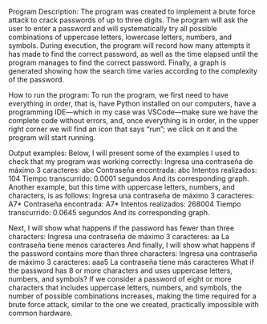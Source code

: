 Program Description:
The program was created to implement a brute force attack to crack passwords of up to three digits.
The program will ask the user to enter a password and will systematically try all possible combinations of uppercase letters, lowercase letters, numbers, and symbols.
During execution, the program will record how many attempts it has made to find the correct password, as well as the time elapsed until the program manages to find the correct password. Finally, a graph is generated showing how the search time varies according to the complexity of the password.

How to run the program:
To run the program, we first need to have everything in order, that is, have Python installed on our computers, have a programming IDE—which in my case was VSCode—make sure we have the complete code without errors, and, once everything is in order, in the upper right corner we will find an icon that says “run”; we click on it and the program will start running.

Output examples:
Below, I will present some of the examples I used to check that my program was working correctly:
Ingresa una contraseña de máximo 3 caracteres: abc
Contraseña encontrada: abc
Intentos realizados: 104
Tiempo transcurrido: 0.0001 segundos
And its corresponding graph.
Another example, but this time with uppercase letters, numbers, and characters, is as follows: 
Ingresa una contraseña de máximo 3 caracteres: A7*
Contraseña encontrada: A7*
Intentos realizados: 268004
Tiempo transcurrido: 0.0645 segundos
And its corresponding graph.

Next, I will show what happens if the password has fewer than three characters:
Ingresa una contraseña de máximo 3 caracteres: aa
La contraseña tiene menos caracteres
And finally, I will show what happens if the password contains more than three characters:
Ingresa una contraseña de máximo 3 caracteres: aaa5
La contraseña tiene más caracteres
What if the password has 8 or more characters and uses uppercase letters, numbers, and symbols?
If we consider a password of eight or more characters that includes uppercase letters, numbers, and symbols, the number of possible combinations increases, making the time required for a brute force attack, similar to the one we created, practically impossible with common hardware.
